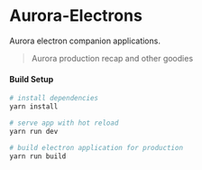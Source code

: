 # Aurora-Electrons

Aurora electron companion applications.

> Aurora production recap and other goodies

#### Build Setup

``` bash
# install dependencies
yarn install

# serve app with hot reload
yarn run dev

# build electron application for production
yarn run build


```
